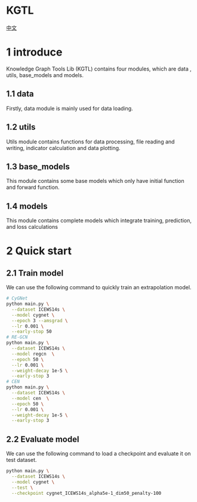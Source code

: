 # KGTL

[中文](README_zh.md)
# 1 introduce

Knowledge Graph Tools Lib (KGTL) contains four modules, which are data , utils, base_models and models.

## 1.1 data

Firstly, data module is mainly used for data loading.

## 1.2 utils 
Utils module contains functions for data processing, file reading and writing, indicator calculation and data plotting.

## 1.3 base_models
This module contains some base models which only have initial function and forward function.

## 1.4 models 
This module contains complete models which integrate training, prediction, and loss calculations

# 2 Quick start
## 2.1 Train model
We can use the following command to quickly train an extrapolation model.
```sh
# CyGNet
python main.py \
  --dataset ICEWS14s \
  --model cygnet \
  --epoch 3 --amsgrad \
  --lr 0.001 \
  --early-stop 50
# RE-GCN
python main.py \
  --dataset ICEWS14s \
  --model regcn  \
  --epoch 50 \
  --lr 0.001 \
  --weight-decay 1e-5 \
  --early-stop 3
# CEN
python main.py \
  --dataset ICEWS14s \
  --model cen  \
  --epoch 50 \
  --lr 0.001 \
  --weight-decay 1e-5 \
  --early-stop 3
```
## 2.2 Evaluate model
We can use the following command to load a checkpoint and evaluate it on test dataset.
```sh
python main.py \
  --dataset ICEWS14s \
  --model cygnet \
  --test \
  --checkpoint cygnet_ICEWS14s_alpha5e-1_dim50_penalty-100
```
